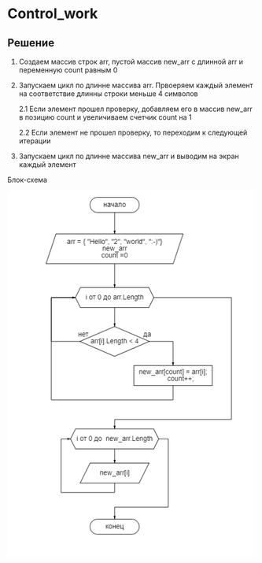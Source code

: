 # Control_work

## Решение
1. Создаем массив строк arr, пустой массив new_arr с длинной arr и переменную count равным 0
2. Запускаем цикл по длинне массива arr. Првоеряем каждый элемент на соответствие длинны строки меньше 4 символов

    2.1 Если элемент прошел проверку, добавляем его в массив new_arr в позицию count и увеличиваем счетчик count на 1

    2.2 Если элемент не прошел проверку, то переходим к следующей итерации

3. Запускаем цикл по длинне массива new_arr и выводим на экран каждый элемент

Блок-схема

![Блок-схема](scheme.png)


